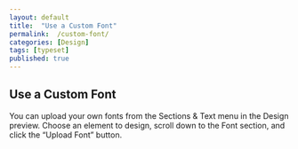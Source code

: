 ```yaml
---
layout: default
title:  "Use a Custom Font"
permalink:  /custom-font/
categories: [Design]
tags: [typeset]
published: true
---
```


<section data-type="chapter" class="hsecchapter" data-hederis-type="hsecchapter" id="custom-font" data-pi-attrs="id: custom-font; data-tags: typeset;" role="doc-chapter" data-tags="typeset" data-author-name=" " data-book-title=" " title="Use a Custom Font"><h1 data-hederis-type="hblkchaptitle" class="hblkchaptitle" id="po4UKLuJs">Use a Custom Font</h1><p class="hblkp" data-hederis-type="hblkp" id="p6EYD2zq5">You can upload your own fonts from the Sections &amp; Text menu in the Design preview. Choose an element to design, scroll down to the Font section, and click the &#8220;Upload Font&#8221; button.</p></section>